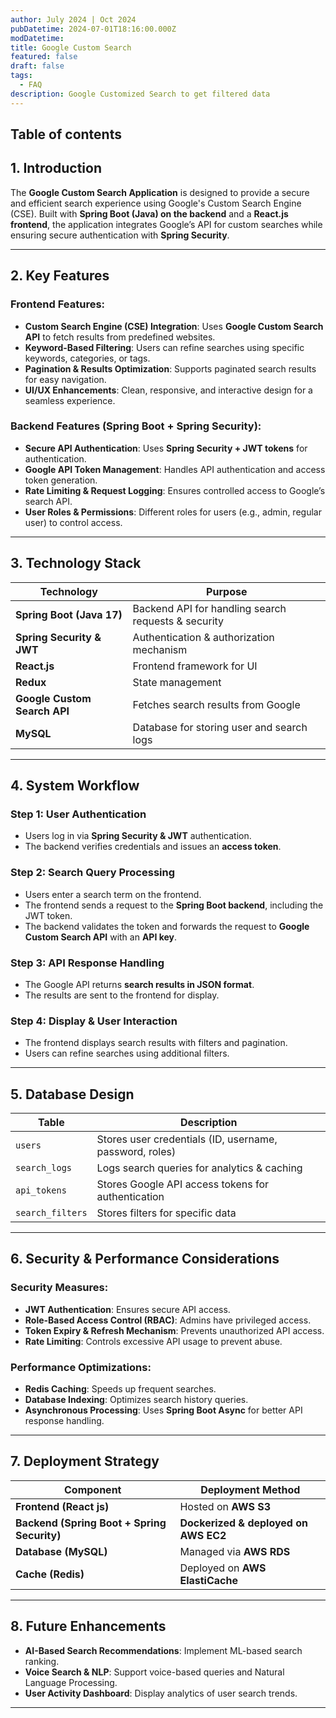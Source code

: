 ```yaml
---
author: July 2024 | Oct 2024
pubDatetime: 2024-07-01T18:16:00.000Z
modDatetime: 
title: Google Custom Search
featured: false
draft: false
tags:
  - FAQ
description: Google Customized Search to get filtered data
---
```


## Table of contents

## **1. Introduction**  
The **Google Custom Search Application** is designed to provide a secure and efficient search experience using Google's Custom Search Engine (CSE). Built with **Spring Boot (Java) on the backend** and a **React.js frontend**, the application integrates Google’s API for custom searches while ensuring secure authentication with **Spring Security**.

---

## **2. Key Features**  

### **Frontend Features:**  
- **Custom Search Engine (CSE) Integration**: Uses **Google Custom Search API** to fetch results from predefined websites.  
- **Keyword-Based Filtering**: Users can refine searches using specific keywords, categories, or tags.  
- **Pagination & Results Optimization**: Supports paginated search results for easy navigation.  
- **UI/UX Enhancements**: Clean, responsive, and interactive design for a seamless experience.  

### **Backend Features (Spring Boot + Spring Security):**  
- **Secure API Authentication**: Uses **Spring Security + JWT tokens** for authentication.  
- **Google API Token Management**: Handles API authentication and access token generation.  
- **Rate Limiting & Request Logging**: Ensures controlled access to Google’s search API.  
- **User Roles & Permissions**: Different roles for users (e.g., admin, regular user) to control access.  

---

## **3. Technology Stack**  

| **Technology**  | **Purpose**                              |
|---------------|------------------------------------|
| **Spring Boot (Java 17)** | Backend API for handling search requests & security |
| **Spring Security & JWT** | Authentication & authorization mechanism |
| **React.js** | Frontend framework for UI |
| **Redux** | State management |
| **Google Custom Search API** | Fetches search results from Google |
| **MySQL** | Database for storing user and search logs |

---

## **4. System Workflow**  

### **Step 1: User Authentication**  
- Users log in via **Spring Security & JWT** authentication.  
- The backend verifies credentials and issues an **access token**.  

### **Step 2: Search Query Processing**  
- Users enter a search term on the frontend.  
- The frontend sends a request to the **Spring Boot backend**, including the JWT token.  
- The backend validates the token and forwards the request to **Google Custom Search API** with an **API key**.  

### **Step 3: API Response Handling**  
- The Google API returns **search results in JSON format**.  
- The results are sent to the frontend for display.  

### **Step 4: Display & User Interaction**  
- The frontend displays search results with filters and pagination.  
- Users can refine searches using additional filters.  

---

## **5. Database Design**  

| **Table** | **Description** |
|-----------|----------------|
| `users` | Stores user credentials (ID, username, password, roles) |
| `search_logs` | Logs search queries for analytics & caching |
| `api_tokens` | Stores Google API access tokens for authentication |
| `search_filters` | Stores filters for specific data |


---

## **6. Security & Performance Considerations**  

### **Security Measures:**  
- **JWT Authentication**: Ensures secure API access.  
- **Role-Based Access Control (RBAC)**: Admins have privileged access.  
- **Token Expiry & Refresh Mechanism**: Prevents unauthorized API access.  
- **Rate Limiting**: Controls excessive API usage to prevent abuse.  

### **Performance Optimizations:**  
- **Redis Caching**: Speeds up frequent searches.  
- **Database Indexing**: Optimizes search history queries.  
- **Asynchronous Processing**: Uses **Spring Boot Async** for better API response handling.  

---

## **7. Deployment Strategy**  

| **Component** | **Deployment Method** |
|--------------|----------------------|
| **Frontend (React js)** | Hosted on **AWS S3** |
| **Backend (Spring Boot + Spring Security)** | **Dockerized & deployed on AWS EC2** |
| **Database (MySQL)** | Managed via **AWS RDS** |
| **Cache (Redis)** | Deployed on **AWS ElastiCache** |

---

## **8. Future Enhancements**  

- **AI-Based Search Recommendations**: Implement ML-based search ranking.  
- **Voice Search & NLP**: Support voice-based queries and Natural Language Processing.  
- **User Activity Dashboard**: Display analytics of user search trends.  

---

 
